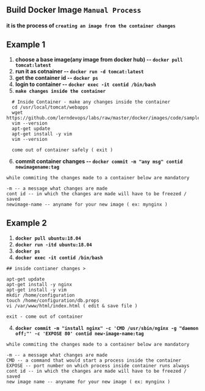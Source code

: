 ## Build Docker Image `Manual Process`

#### it is the process of `creating an image from the container changes` 

## Example 1
1. **choose a base image(any image from docker hub) -- `docker pull tomcat:latest`** 
2. **run it as cotnainer    -- `docker run -d tomcat:latest`**
3. **get the container id   -- `docker ps`**
4. **login to container     -- `docker exec -it contid /bin/bash`**
5. **`make changes inside the container`**

```
  # Inside Container - make any changes inside the container
  cd /usr/local/tomcat/webapps
  wget https://github.com/lerndevops/labs/raw/master/docker/images/code/sampleapp.war
  vim --version  
  apt-get update
  apt-get install -y vim 
  vim --version 
  
  come out of container safely ( exit )
```
6. **commit container changes -- `docker commit -m "any msg" contid newimagename:tag`**

```
while commiting the changes made to a container below are mandatory
          
-m -- a message what changes are made
cont id -- in which the changes are made will have to be freezed / saved
newimage-name -- anyname for your new image ( ex: mynginx )
```

## Example 2 

1. **`docker pull ubuntu:18.04`**
2. **`docker run -itd ubuntu:18.04`**
3. **`docker ps`**
4. **`docker exec -it contid /bin/bash`**

```
## inside contianer changes >
             
apt-get update
apt-get install -y nginx
apt-get install -y vim
mkdir /home/configuration
touch /home/configuration/db.props
vi /var/www/html/index.html ( edit & save file )

exit - come out of container
```
4. **`docker commit -m "install nginx" -c 'CMD /usr/sbin/nginx -g "daemon off;"' -c 'EXPOSE 80' contid new-image-name:tag`**

```
while commiting the changes made to a container below are mandatory
          
-m -- a message what changes are made
CMD -- a command that would start a process inside the container
EXPOSE -- port number on which process inside container runs always
cont id -- in which the changes are made will have to be freezed / saved
new image name -- anyname for your new image ( ex: mynginx )
```